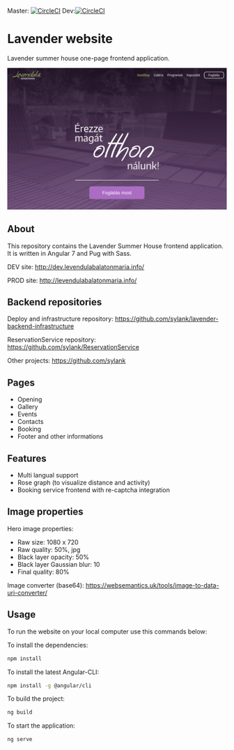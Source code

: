 Master: [![CircleCI](https://circleci.com/gh/sylank/lavender-site/tree/master.svg?style=svg)](https://circleci.com/gh/sylank/lavender-site/tree/master)
Dev:[![CircleCI](https://circleci.com/gh/sylank/lavender-site/tree/dev.svg?style=svg)](https://circleci.com/gh/sylank/lavender-site/tree/dev)
# Lavender website

Lavender summer house one-page frontend application.

![alt text](misc/opening-page.png)

## About
This repository contains the Lavender Summer House frontend application. It is written in Angular 7 and Pug with Sass.

DEV site: http://dev.levendulabalatonmaria.info/

PROD site: http://levendulabalatonmaria.info/

## Backend repositories
Deploy and infrastructure repository: https://github.com/sylank/lavender-backend-infrastructure

ReservationService repository: https://github.com/sylank/ReservationService

Other projects: https://github.com/sylank

## Pages
* Opening
* Gallery
* Events
* Contacts
* Booking
* Footer and other informations

## Features
* Multi langual support
* Rose graph (to visualize distance and activity)
* Booking service frontend with re-captcha integration

## Image properties
Hero image properties:
* Raw size: 1080 x 720
* Raw quality: 50%, jpg
* Black layer opacity: 50%
* Black layer Gaussian blur: 10
* Final quality: 80%

Image converter (base64): https://websemantics.uk/tools/image-to-data-uri-converter/

## Usage
To run the website on your local computer use this commands below:

To install the dependencies:
```bash
npm install
```

To install the latest Angular-CLI:
```bash
npm install -g @angular/cli
```

To build the project:
```bash
ng build
```

To start the application:
```bash
ng serve
```